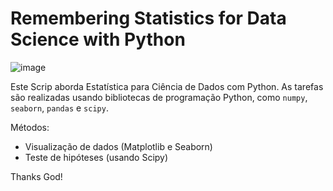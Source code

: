 # Remembering  Statistics for Data Science with Python

![image](https://user-images.githubusercontent.com/69597971/147993666-d4b3e9c9-5b6d-4e0d-8c3a-541be9ca3793.png)


Este Scrip aborda Estatística para Ciência de Dados com Python. As tarefas são realizadas usando bibliotecas de programação Python, como ``numpy``, ``seaborn``, ``pandas`` e ``scipy``. 

Métodos: 
* Visualização de dados (Matplotlib e Seaborn)
* Teste de hipóteses (usando Scipy)




Thanks God!

